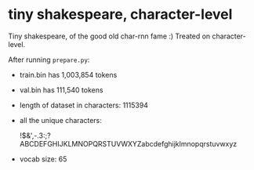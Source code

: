 
# tiny shakespeare, character-level

Tiny shakespeare, of the good old char-rnn fame :) Treated on character-level.

After running `prepare.py`:

- train.bin has 1,003,854 tokens

- val.bin has 111,540 tokens

- length of dataset in characters:  1115394

- all the unique characters:

  !$&',-.3:;?ABCDEFGHIJKLMNOPQRSTUVWXYZabcdefghijklmnopqrstuvwxyz

- vocab size: 65